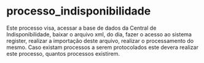 # processo_indisponibilidade
Este processo visa, acessar a base de dados da Central de Indisponibilidade, baixar o arquivo xml, do dia, fazer o acesso ao sistema register, realizar a importação deste arquivo, realizar o processamento do mesmo. Caso existam processos a serem protocolados este devera realizar este processo, quantos processos existirem.
